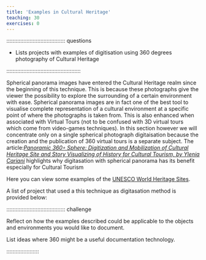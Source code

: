 ```yaml
---
title: 'Examples in Cultural Heritage'
teaching: 30
exercises: 0
---
```


:::::::::::::::::::::::::::::::::::::: questions 

- Lists projects with examples of digitisation using 360 degrees 
photography of Cultural Heritage

::::::::::::::::::::::::::::::::::::::::::::::::
<!--
<span style="color:red">
NICOLA PLEASE: Create a list similar to this:https://universityofbrighton.github.io/2023-exhibition-design/more-information.html
</span>
-->
Spherical panorama images have entered the Cultural Heritage realm since the beginning of this technique. This is because these photographs give the viewer the possibility to explore the surrounding of a certain environment with ease. Spherical panorama images are in fact one of the best tool to visualise complete representation of a cultural environment at a specific point of where the photographs is taken from. This is also enhanced when associated with Virtual Tours (not to be confused with 3D virtual tours which come from video-games techniques). In this section however we will concentrate only on a single spherical photograph digitaisation because the creation and the publication of 360 virtual tours is a separate subject. The article:[*Panoramic 360◦ Sphere: Digitization and Mobilization of Cultural Heritage Site and Story Visualizing of History for Cultural Tourism, by Ylenia Cariani*](https://www.silvher.eu/2021/01/04/panoramic-360%E2%97%A6-sphere-digitization-and-mobilization-of-cultural-heritage-site-and-story-visualizing-of-history-for-cultural-tourism/) highlights why digitasation with spherical panorama has its benefit especially for Cultural Tourism

Here you can view some examples of the [UNESCO World Heritage Sites](https://www.p4panorama.com/gallery-categories/unesco-360-virtual-tours/).

A list of project that used a this technique as digitasation method is provided below:








:::::::::::::::::::::::::::::::::::::: challenge 

Reflect on how the examples described could 
be applicable to the objects and
environments you would like to document.

List ideas where 360 might be a useful documentation
technology.


:::::::::::::::::::::
